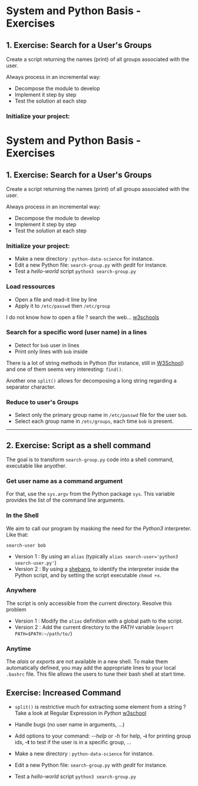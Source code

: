 # System and Python Basis - Exercises

## 1. Exercise: Search for a User's Groups

Create a script returning the names (print) of all groups associated with the user.

Always process in an incremental way:

- Decompose the module to develop
- Implement it step by step
- Test the solution at each step


### Initialize your project:
# System and Python Basis - Exercises

## 1. Exercise: Search for a User's Groups

Create a script returning the names (print) of all groups associated with the user.

Always process in an incremental way:

- Decompose the module to develop
- Implement it step by step
- Test the solution at each step


### Initialize your project:

- Make a new directory : `python-data-science` for instance.
- Edit a new Python file: `search-group.py` with *gedit* for instance.
- Test a *hello-world* script `python3 search-group.py`


### Load ressources

- Open a file and read-it line by line
- Apply it to `/etc/passwd` then `/etc/group`

I do not know how to open a file ? search the web... [w3schools](https://www.w3schools.com/python/python_file_handling.asp)


### Search for a specific word (user name) in a lines

- Detect for `bob` user in lines
- Print only lines with `bob` inside

There is a lot of string methods in Python (for instance, still in [W3School](https://www.w3schools.com/python/python_strings_methods.asp))
and one of them seems very interesting: `find()`.

Another one `split()` allows for decomposing a long string regarding a separator character.


### Reduce to user's Groups

- Select only the primary group name in `/etc/passwd` file for the user `bob`.
- Select each group name in `/etc/groups`, each time `bob` is present.


---

##  2. Exercise: Script as a shell command


The goal is to transform `search-group.py` code into a shell command, executable like anyother.


### Get user name as a command argument


For that, use the `sys.argv` from the Python package `sys`. This variable provides the list of the command line arguments.


### In the Shell

We aim to call our program by masking the need for the _Python3_ interpreter. 
Like that: 

```shell
search-user bob
```

- Version 1 : By using an `alias` (typically `alias search-user='python3 search-user.py'`)
- Version 2 : By using a [shebang](https://fr.wikipedia.org/wiki/Shebang), to identify the interpreter inside the Python script, and by setting the script executable `chmod +x`.


### Anywhere

The script is only accessible from the current directory. 
Resolve this problem

- Version 1 : Modify the `alias` definition with a global path to the script.
- Version 2 : Add the current directory to the _PATH_ variable (`export PATH=$PATH:~/path/to/`)


### Anytime

The _alais_ or _exports_ are not available in a new shell. 
To make them automatically defined, you may add the appropriate lines to your local `.bashrc` file. 
This file allows the users to tune their bash shell at start time.


## Exercise: Increased Command

- `split()` is restrictive much for extracting some element from a string ? Take a look at Regular Expression in _Python_ [w3school](https://www.w3schools.com/python/python_regex.asp)
- Handle bugs (no user name in arguments, ...)
- Add options to your command: *--help* or *-h* for help, **-i** for printing group ids, **-t** to test if the user is in a specific group, ...

- Make a new directory : `python-data-science` for instance.
- Edit a new Python file: `search-group.py` with *gedit* for instance.
- Test a *hello-world* script `python3 search-group.py`

<!--

### Load ressources

- Open a file and read-it line by line
- Apply it to `/etc/passwd` then `/etc/group`

I do not know how to open a file ? search the web... [w3schools](https://www.w3schools.com/python/python_file_handling.asp)


### Search for a specific word (user name) in a lines

- Detect for `bob` user in lines
- Print only lines with `bob` inside

There is a lot of string methods in Python (for instance, still in [W3School](https://www.w3schools.com/python/python_strings_methods.asp))
and one of them seems very interesting: `find()`.

Another one `split()` allows for decomposing a long string regarding a separator character.


### Reduce to user's Groups

- Select only the primary group name in `/etc/passwd` file for the user `bob`.
- Select each group name in `/etc/groups`, each time `bob` is present.


---

##  2. Exercise: Script as a shell command


The goal is to transform `search-group.py` code into a shell command, executable like anyother.


### Get user name as a command argument


For that, use the `sys.argv` from the Python package `sys`. This variable provides the list of the command line arguments.


### In the Shell

We aim to call our program by masking the need for the _Python3_ interpreter. 
Like that: 

```shell
search-user bob
```

- Version 1 : By using an `alias` (typically `alias search-user='python3 search-user.py'`)
- Version 2 : By using a [shebang](https://fr.wikipedia.org/wiki/Shebang), to identify the interpreter inside the Python script, and by setting the script executable `chmod +x`.


### Anywhere

The script is only accessible from the current directory. 
Resolve this problem

- Version 1 : Modify the `alias` definition with a global path to the script.
- Version 2 : Add the current directory to the _PATH_ variable (`export PATH=$PATH:~/path/to/`)


### Anytime

The _alais_ or _exports_ are not available in a new shell. 
To make them automatically defined, you may add the appropriate lines to your local `.bashrc` file. 
This file allows the users to tune their bash shell at start time.


## Exercise: Increased Command

- `split()` is restrictive for extracting some element from a string ? Take a look at Regular Expression in _Python_ [w3school](https://www.w3schools.com/python/python_regex.asp)
- Handle bugs (no user name in arguments, ...)
- Add options to your command: *--help* or *-h* for help, **-i** for printing group ids, **-t** to test if the user is in a specific group, ...

-->